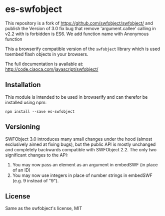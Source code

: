 # es-swfobject

This repository is a fork of https://github.com/swfobject/swfobject/ and publish the Version of 3.0 fix bug that remove 'argument.callee' calling in v2.2 with is forbidden is ES6. We add function name with Anonymous function

This a browserify compatible version of the `swfobject` library which is used toembed flash objects in your browsers.

The full documentation is available at: 
http://code.ciaoca.com/javascript/swfobject/

## Installation

This module is intended to be used in browserify and can therefor be installed
using npm:

```
npm install --save es-swfobject
```

## Versioning


SWFObject 3.0 introduces many small changes under the hood (almost exclusively aimed at fixing bugs), but the public API is mostly unchanged and completely backwards compatible with SWFObject 2.2.  The only two significant changes to the API: 

1. You may now pass an element as an argument in embedSWF (in place of an ID)
2. You may now use integers in place of number strings in embedSWF (e.g. 9 instead of "9").

## License

Same as the swfobject's license, MIT